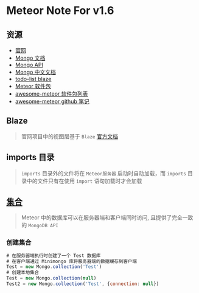 # Meteor Note For v1.6

## 资源
- [官网](https://docs.meteor.com/#learning-more)
- [Mongo 文档](https://docs.mongodb.com/)
- [Mongo API](https://mongodb.github.io/node-mongodb-native/2.0/api/)
- [Mongo 中文文档](http://www.mongoing.com/docs/)
- [todo-list blaze](https://www.meteor.com/tutorials/blaze)
- [Meteor 软件包](https://docs.meteor.com/#learning-more)
- [awesome-meteor 软件包列表](https://github.com/Urigo/awesome-meteor)
- [awesome-meteor github 笔记](https://leohxj.gitbooks.io/learning-node/content/meteor/meteor-file-structure.html)

## Blaze
> 官网项目中的视图层基于 `Blaze` [官方文档](http://blazejs.org/)

## imports 目录
> `imports` 目录外的文件将在 `Meteor服务器` 启动时自动加载，而 `imports` 目录中的文件只有在使用 `import` 语句加载时才会加载

## [集合](https://guide.meteor.com/collections.html) 
> Meteor 中的数据库可以在服务器端和客户端同时访问, 且提供了完全一致的 `MongoDB API`

### 创建集合
```javascript
# 在服务器端执行时创建了一个 Test 数据库
# 在客户端通过 Minimongo 库将服务器端的数据缓存到客户端
Test = new Mongo.collection('Test')
# 创建本地集合
Test = new Mongo.collection(null)
Test2 = new Mongo.collection('Test', {connection: null})
```


